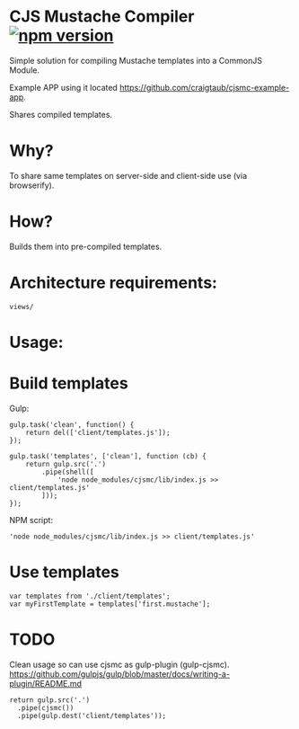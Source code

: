 # CJS Mustache Compiler [![npm version](https://badge.fury.io/js/cjsmc.svg)](https://badge.fury.io/js/cjsmc)

Simple solution for compiling Mustache templates into a CommonJS Module.

Example APP using it located https://github.com/craigtaub/cjsmc-example-app.

Shares compiled templates.

# Why?
To share same templates on server-side and client-side use (via browserify).

# How?
Builds them into pre-compiled templates.

# Architecture requirements:
    views/
    
# Usage:

# Build templates

Gulp:

    gulp.task('clean', function() {
        return del(['client/templates.js']);
    });

    gulp.task('templates', ['clean'], function (cb) {
        return gulp.src('.')
            .pipe(shell([
                'node node_modules/cjsmc/lib/index.js >> client/templates.js'
            ]));
    });

NPM script:

    'node node_modules/cjsmc/lib/index.js >> client/templates.js'

# Use templates

    var templates from './client/templates';
    var myFirstTemplate = templates['first.mustache'];


# TODO

Clean usage so can use cjsmc as gulp-plugin (gulp-cjsmc). https://github.com/gulpjs/gulp/blob/master/docs/writing-a-plugin/README.md

    return gulp.src('.')
      .pipe(cjsmc())
      .pipe(gulp.dest('client/templates'));
